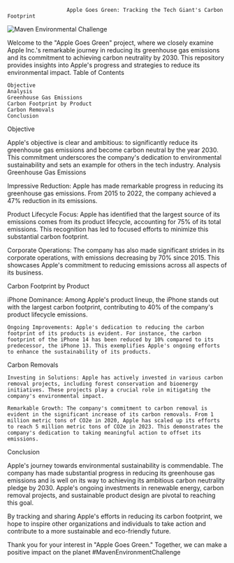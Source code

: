                        Apple Goes Green: Tracking the Tech Giant's Carbon Footprint

![Maven Environmental Challenge](https://github.com/Rbhavika17/MavenEnvironmentChallenge/assets/125361905/e5cc905e-8ca8-4472-a761-79beab437b17)


Welcome to the "Apple Goes Green" project, where we closely examine Apple Inc.'s remarkable journey in reducing its greenhouse gas emissions and its commitment to achieving carbon neutrality by 2030. This repository provides insights into Apple's progress and strategies to reduce its environmental impact.
Table of Contents

    Objective
    Analysis
    Greenhouse Gas Emissions
    Carbon Footprint by Product
    Carbon Removals
    Conclusion

Objective

Apple's objective is clear and ambitious: to significantly reduce its greenhouse gas emissions and become carbon neutral by the year 2030. This commitment underscores the company's dedication to environmental sustainability and sets an example for others in the tech industry.
Analysis
Greenhouse Gas Emissions

Impressive Reduction: Apple has made remarkable progress in reducing its greenhouse gas emissions. From 2015 to 2022, the company achieved a 47% reduction in its emissions.

Product Lifecycle Focus: Apple has identified that the largest source of its emissions comes from its product lifecycle, accounting for 75% of its total emissions. This recognition has led to focused efforts to minimize this substantial carbon footprint.

Corporate Operations: The company has also made significant strides in its corporate operations, with emissions decreasing by 70% since 2015. This showcases Apple's commitment to reducing emissions across all aspects of its business.

Carbon Footprint by Product

iPhone Dominance: Among Apple's product lineup, the iPhone stands out with the largest carbon footprint, contributing to 40% of the company's product lifecycle emissions.

    Ongoing Improvements: Apple's dedication to reducing the carbon footprint of its products is evident. For instance, the carbon footprint of the iPhone 14 has been reduced by 10% compared to its predecessor, the iPhone 13. This exemplifies Apple's ongoing efforts to enhance the sustainability of its products.

Carbon Removals

    Investing in Solutions: Apple has actively invested in various carbon removal projects, including forest conservation and bioenergy initiatives. These projects play a crucial role in mitigating the company's environmental impact.

    Remarkable Growth: The company's commitment to carbon removal is evident in the significant increase of its carbon removals. From 1 million metric tons of CO2e in 2020, Apple has scaled up its efforts to reach 5 million metric tons of CO2e in 2023. This demonstrates the company's dedication to taking meaningful action to offset its emissions.

Conclusion

Apple's journey towards environmental sustainability is commendable. The company has made substantial progress in reducing its greenhouse gas emissions and is well on its way to achieving its ambitious carbon neutrality pledge by 2030. Apple's ongoing investments in renewable energy, carbon removal projects, and sustainable product design are pivotal to reaching this goal.

By tracking and sharing Apple's efforts in reducing its carbon footprint, we hope to inspire other organizations and individuals to take action and contribute to a more sustainable and eco-friendly future.

Thank you for your interest in "Apple Goes Green." Together, we can make a positive impact on the planet #MavenEnvironmentChallenge
